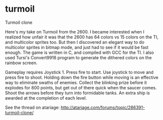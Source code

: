 # turmoil
Turmoil clone

Here's my take on Turmoil from the 2600.  I became interested when I realized how unfair it was that the 2600 has 64 colors vs 15 colors on the TI, and multicolor sprites too.  But then I discovered an elegant way to do multicolor sprites in bitmap mode, and just had to see if it would be fast enough.  The game is written in C, and compiled with GCC for the TI.  I also used Tursi's Convert9918 program to generate the dithered colors on the rainbow screen.

Gameplay requires Joystick 1.  Press fire to start.  Use joystick to move and press fire to shoot.  Holding down the fire button while moving is an effective way to eliminate swaths of enemies.  Collect the blinking prize before it explodes for 800 points, but get out of there quick when the saucer comes.  Shoot the arrows before they turn into formidable tanks. An extra ship is awarded at the completion of each level.

See the thread on atariage: http://atariage.com/forums/topic/286391-turmoil-clone/
